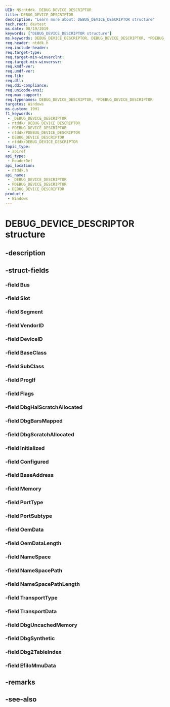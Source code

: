 ```yaml
---
UID: NS:ntddk._DEBUG_DEVICE_DESCRIPTOR
title: DEBUG_DEVICE_DESCRIPTOR
description: "Learn more about: DEBUG_DEVICE_DESCRIPTOR structure"
tech.root: devtest
ms.date: 08/19/2019
keywords: ["DEBUG_DEVICE_DESCRIPTOR structure"]
ms.keywords: DEBUG_DEVICE_DESCRIPTOR, DEBUG_DEVICE_DESCRIPTOR, *PDEBUG_DEVICE_DESCRIPTOR,
req.header: ntddk.h
req.include-header: 
req.target-type: 
req.target-min-winverclnt: 
req.target-min-winversvr: 
req.kmdf-ver: 
req.umdf-ver: 
req.lib: 
req.dll: 
req.ddi-compliance: 
req.unicode-ansi: 
req.max-support: 
req.typenames: DEBUG_DEVICE_DESCRIPTOR, *PDEBUG_DEVICE_DESCRIPTOR
targetos: Windows
ms.custom: 19H1
f1_keywords:
 - _DEBUG_DEVICE_DESCRIPTOR
 - ntddk/_DEBUG_DEVICE_DESCRIPTOR
 - PDEBUG_DEVICE_DESCRIPTOR
 - ntddk/PDEBUG_DEVICE_DESCRIPTOR
 - DEBUG_DEVICE_DESCRIPTOR
 - ntddk/DEBUG_DEVICE_DESCRIPTOR
topic_type:
 - apiref
api_type:
 - HeaderDef
api_location:
 - ntddk.h
api_name:
 - _DEBUG_DEVICE_DESCRIPTOR
 - PDEBUG_DEVICE_DESCRIPTOR
 - DEBUG_DEVICE_DESCRIPTOR
product:
 - Windows
---
```


# DEBUG_DEVICE_DESCRIPTOR structure


## -description

## -struct-fields

### -field Bus

### -field Slot

### -field Segment

### -field VendorID

### -field DeviceID

### -field BaseClass

### -field SubClass

### -field ProgIf

### -field Flags

### -field DbgHalScratchAllocated

### -field DbgBarsMapped

### -field DbgScratchAllocated

### -field Initialized

### -field Configured

### -field BaseAddress

### -field Memory

### -field PortType

### -field PortSubtype

### -field OemData

### -field OemDataLength

### -field NameSpace

### -field NameSpacePath

### -field NameSpacePathLength

### -field TransportType

### -field TransportData

### -field DbgUncachedMemory

### -field DbgSynthetic

### -field Dbg2TableIndex

### -field EfiIoMmuData

## -remarks

## -see-also

